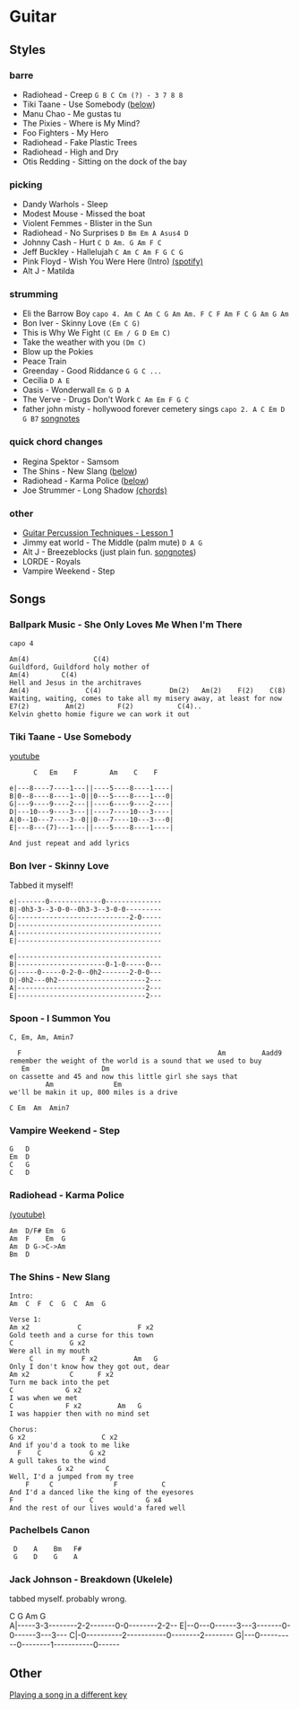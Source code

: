 # Guitar

## Styles

### barre
- Radiohead - Creep `G B C Cm (?) - 3 7 8 8`
- Tiki Taane - Use Somebody ([below](#use-somebody))
- Manu Chao - Me gustas tu
- The Pixies - Where is My Mind?
- Foo Fighters - My Hero
- Radiohead - Fake Plastic Trees
- Radiohead - High and Dry
- Otis Redding - Sitting on the dock of the bay

### picking
- Dandy Warhols - Sleep
- Modest Mouse - Missed the boat
- Violent Femmes - Blister in the Sun
- Radiohead - No Surprises `D Bm Em A Asus4 D`
- Johnny Cash - Hurt `C D Am. G Am F C`
- Jeff Buckley - Hallelujah `C Am C Am F G C G`
- Pink Floyd - Wish You Were Here (Intro) [(spotify)](spotify:track:1wHSxWBfPr3GO31y8KGrWe)
- Alt J - Matilda

### strumming
- Eli the Barrow Boy `capo 4. Am C Am C G Am Am. F C F Am F C G Am G Am`
- Bon Iver - Skinny Love `(Em C G)`
- This is Why We Fight `(C Em / G D Em C)`
- Take the weather with you `(Dm C)`
- Blow up the Pokies
- Peace Train
- Greenday - Good Riddance `G G C ...`
- Cecilia `D A E`
- Oasis - Wonderwall `Em G D A`
- The Verve - Drugs Don't Work `C Am Em F G C`
- father john misty - hollywood forever cemetery sings `capo 2. A C Em D G B7`  [songnotes](http://www.songnotes.cc/songs/114-father-john-misty-hollywood-forever-cemetery-sings)

### quick chord changes
- Regina Spektor - Samsom
- The Shins - New Slang ([below](#new-slang))
- Radiohead - Karma Police ([below](#karma-police))
- Joe Strummer - Long Shadow [(chords)](http://tabs.ultimate-guitar.com/j/joe_strummer_and_the_mescaleros/long_shadow_crd.htm)

### other
- [Guitar Percussion Techniques - Lesson 1](https://www.youtube.com/watch?v=y2IE_AsaBbg)
- Jimmy eat world - The Middle (palm mute) `D A G`
- Alt J - Breezeblocks (just plain fun. [songnotes](http://www.songnotes.cc/songs/148-alt-j-breezeblocks))
- LORDE - Royals
- Vampire Weekend - Step


## Songs

### Ballpark Music - She Only Loves Me When I'm There

```
capo 4

Am(4)                C(4)
Guildford, Guildford holy mother of
Am(4)        C(4)
Hell and Jesus in the architraves
Am(4)              C(4)                 Dm(2)   Am(2)    F(2)    C(8)  
Waiting, waiting, comes to take all my misery away, at least for now
E7(2)         Am(2)        F(2)           C(4)..
Kelvin ghetto homie figure we can work it out
```

<a name="use-somebody"></a>
### Tiki Taane - Use Somebody

[youtube](https://www.youtube.com/watch?v=P1qvVN7fOR4)

```
      C   Em    F        Am    C    F

e|---8----7----1---||----5----8----1----|
B|0--8----8----1--0||0---5----8----1---0|
G|---9----9----2---||----6----9----2----|
D|---10---9----3---||----7----10---3----|
A|0--10---7----3--0||0---7----10---3---0|
E|---8---(7)---1---||----5----8----1----|

And just repeat and add lyrics
```

### Bon Iver - Skinny Love

Tabbed it myself!

```
e|-------0-------------0--------------
B|-0h3-3--3-0-0--0h3-3--3-0-0---------
G|----------------------------2-0-----
D|------------------------------------
A|------------------------------------
E|------------------------------------

e|------------------------------------
B|----------------------0-1-0-----0---
G|-----0-----0-2-0--0h2-------2-0-0---
D|-0h2---0h2----------------------2---
A|--------------------------------2---
E|--------------------------------2---
```


### Spoon - I Summon You

```
C, Em, Am, Amin7

  F                                                 Am         Aadd9
remember the weight of the world is a sound that we used to buy
   Em                  Dm
on cassette and 45 and now this little girl she says that
         Am               Em
we'll be makin it up, 800 miles is a drive

C Em  Am  Amin7
```

### Vampire Weekend - Step

```
G   D
Em  D
C   G
C   D
```

<a name="karma-police"></a>
### Radiohead - Karma Police

[(youtube)](https://www.youtube.com/watch?v=MmfRYCd5Kk8)

```
Am  D/F# Em  G
Am  F    Em  G
Am  D G->C->Am
Bm  D
```

<a name="new-slang"></a>
### The Shins - New Slang

```
Intro:
Am  C  F  C  G  C  Am  G 

Verse 1:
Am x2            C              F x2
Gold teeth and a curse for this town
C              G x2
Were all in my mouth
     C            F x2         Am   G
Only I don't know how they got out, dear
Am x2          C      F x2
Turn me back into the pet
C             G x2
I was when we met
C             F x2         Am   G
I was happier then with no mind set

Chorus:
G x2                   C x2
And if you'd a took to me like
  F    C            G x2
A gull takes to the wind
            G x2        C
Well, I'd a jumped from my tree
    F     C               F           C
And I'd a danced like the king of the eyesores
F                   C             G x4
And the rest of our lives would'a fared well
```

### Pachelbels Canon

```
 D    A    Bm   F#
 G    D    G    A
```

### Jack Johnson - Breakdown (Ukelele)

tabbed myself. probably wrong.

   C          G          Am        G       
A|-----3-3--------2-2-------0-0--------2-2--
E|--0---0------3---3-------0-0------3---3---
C|-0----------2-----------0--------2--------
G|---0----------0--------1-----------0------


## Other

[Playing a song in a different key](http://music.stackexchange.com/a/15944)
